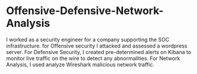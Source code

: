 # Offensive-Defensive-Network-Analysis

I worked as a security engineer for a company supporting the SOC infrastructure. for Offensive security I attacked and assessed a wordpress server. For Defensive Security, I created pre-determined alerts on Kibana to monitor live traffic on the wire to detect any abnormalities. For Network Analysis, I used analyze Wireshark malicious network traffic.
